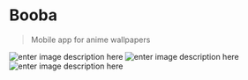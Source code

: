 # Booba
> Mobile app for anime wallpapers

![enter image description here](https://i.imgur.com/7L3ohew.jpeg)
![enter image description here](https://i.imgur.com/SMLEi3w.jpeg)
![enter image description here](https://i.imgur.com/1vvRM6F.jpeg)
